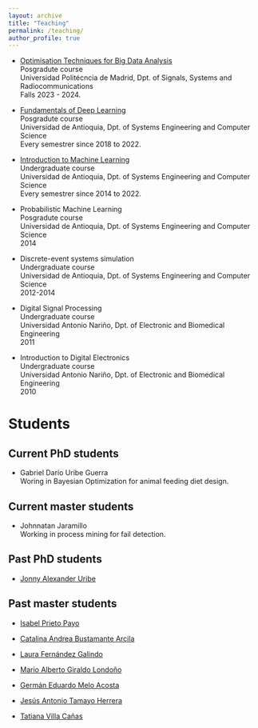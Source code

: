 ```yaml
---
layout: archive
title: "Teaching"
permalink: /teaching/
author_profile: true
---
```


- [Optimisation Techniques for Big Data Analysis](https://jdariasl.github.io/OTBD/intro.html)\
Posgradute course\
Universidad Politécncia de Madrid, Dpt. of Signals, Systems and Radiocommunications\
Falls 2023 - 2024.

- [Fundamentals of Deep Learning](https://rramosp.github.io/2021.deeplearning/intro.html)\
Posgradute course\
Universidad de Antioquia, Dpt. of Systems Engineering and Computer Science\
Every semestrer since 2018 to 2022.

- [Introduction to Machine Learning](https://jdariasl.github.io/ML_2020/intro.html)\
Undergraduate course\
Universidad de Antioquia, Dpt. of Systems Engineering and Computer Science\
Every semestrer since 2014 to 2022.

- Probabilistic Machine Learning\
Posgradute course\
Universidad de Antioquia, Dpt. of Systems Engineering and Computer Science\
2014

- Discrete-event systems simulation\
Undergraduate course\
Universidad de Antioquia, Dpt. of Systems Engineering and Computer Science\
2012-2014

- Digital Signal Processing\
Undergraduate course\
Universidad Antonio Nariño, Dpt. of Electronic and Biomedical Engineering\
2011

- Introduction to Digital Electronics\
Undergraduate course\
Universidad Antonio Nariño, Dpt. of Electronic and Biomedical Engineering\
2010


Students
====


Current PhD students
----

- Gabriel Darío Uribe Guerra\
Woring in Bayesian Optimization for animal feeding diet design.


Current master students
----

- Johnnatan Jaramillo\
Working in process mining for fail detection.


Past PhD students
----

- [Jonny Alexander Uribe](https://co.linkedin.com/in/jonny-alexander-uribe)


Past master students
----
- [Isabel Prieto Payo](https://www.linkedin.com/in/ipripa)

- [Catalina Andrea Bustamante Arcila](https://co.linkedin.com/in/catalina-bustamantea)

- [Laura Fernández Galindo](https://es.linkedin.com/in/laura-fern%C3%A1ndez-galindo-6113bb221)

- [Mario Alberto Giraldo Londoño](https://co.linkedin.com/in/mario-giraldo-820b2b12)

- [Germán Eduardo Melo Acosta](https://co.linkedin.com/in/germanmelo01)

- [Jesús Antonio Tamayo Herrera](https://mx.linkedin.com/in/phd-antonio-tamayo)

- [Tatiana Villa Cañas](https://co.linkedin.com/in/tatiana-villa-ca%C3%B1as-b07500174)
